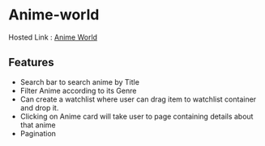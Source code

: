 # Anime-world

Hosted Link : [Anime World](https://animee-world.netlify.app/)

## Features

- Search bar to search anime by Title
- Filter Anime according to its Genre
- Can create a watchlist where user can drag item to watchlist container and drop it.
- Clicking on Anime card will take user to page containing details about that anime
- Pagination
